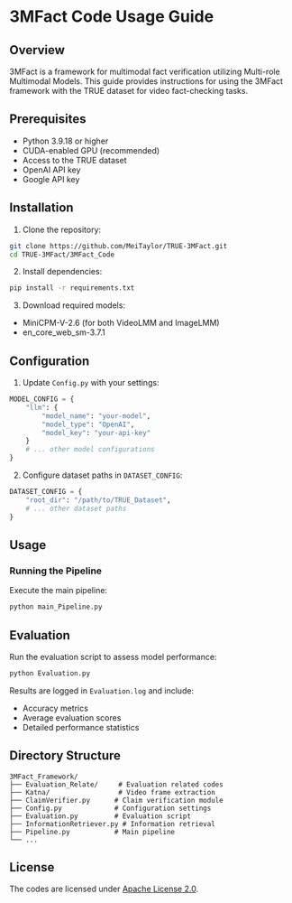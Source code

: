 # 3MFact Code Usage Guide

## Overview
3MFact is a framework for multimodal fact verification utilizing Multi-role Multimodal Models. This guide provides instructions for using the 3MFact framework with the TRUE dataset for video fact-checking tasks.

## Prerequisites
- Python 3.9.18 or higher
- CUDA-enabled GPU (recommended)
- Access to the TRUE dataset
- OpenAI API key
- Google API key

## Installation

1. Clone the repository:
```bash
git clone https://github.com/MeiTaylor/TRUE-3MFact.git
cd TRUE-3MFact/3MFact_Code
```

2. Install dependencies:
```bash
pip install -r requirements.txt
```

3. Download required models:
- MiniCPM-V-2.6 (for both VideoLMM and ImageLMM)
- en_core_web_sm-3.7.1

## Configuration

1. Update `Config.py` with your settings:
```python
MODEL_CONFIG = {
    "llm": {
        "model_name": "your-model",
        "model_type": "OpenAI",
        "model_key": "your-api-key"
    }
    # ... other model configurations
}
```

2. Configure dataset paths in `DATASET_CONFIG`:
```python
DATASET_CONFIG = {
    "root_dir": "/path/to/TRUE_Dataset",
    # ... other dataset paths
}
```

## Usage

### Running the Pipeline

Execute the main pipeline:
```bash
python main_Pipeline.py
```


## Evaluation

Run the evaluation script to assess model performance:
```bash
python Evaluation.py
```

Results are logged in `Evaluation.log` and include:
- Accuracy metrics
- Average evaluation scores
- Detailed performance statistics

## Directory Structure
```
3MFact_Framework/
├── Evaluation_Relate/     # Evaluation related codes
├── Katna/                 # Video frame extraction
├── ClaimVerifier.py      # Claim verification module
├── Config.py             # Configuration settings
├── Evaluation.py         # Evaluation script
├── InformationRetriever.py # Information retrieval
├── Pipeline.py           # Main pipeline
└── ...
```


## License
The codes are licensed under [Apache License 2.0](https://www.apache.org/licenses/LICENSE-2.0).
